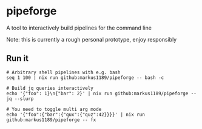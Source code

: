 # pipeforge
A tool to interactively build pipelines for the command line

Note: this is currently a rough personal prototype, enjoy responsibly


## Run it

```
# Arbitrary shell pipelines with e.g. bash
seq 1 100 | nix run github:markus1189/pipeforge -- bash -c

# Build jq queries interactively
echo '{"foo": 1}\n{"bar": 2}' | nix run github:markus1189/pipeforge -- jq --slurp

# You need to toggle multi arg mode
echo '{"foo":{"bar":{"qux":{"quz":42}}}}' | nix run github:markus1189/pipeforge -- fx
```
